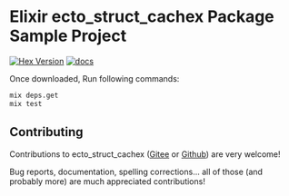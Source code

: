 # Elixir ecto_struct_cachex Package Sample Project

[![Hex Version](https://img.shields.io/hexpm/v/ecto_struct_cachex.svg)](https://hex.pm/packages/ecto_struct_cachex) [![docs](https://img.shields.io/badge/docs-hexpm-blue.svg)](https://hexdocs.pm/ecto_struct_cachex/)

Once downloaded, Run following commands: 

```bash
mix deps.get
mix test
```
## Contributing
Contributions to ecto_struct_cachex ([Gitee](https://gitee.com/lizhaochao/ecto_struct_cachex) or [Github](https://github.com/lizhaochao/ecto_struct_cachex)) are very welcome!

Bug reports, documentation, spelling corrections... all of those (and probably more) are much appreciated contributions!

